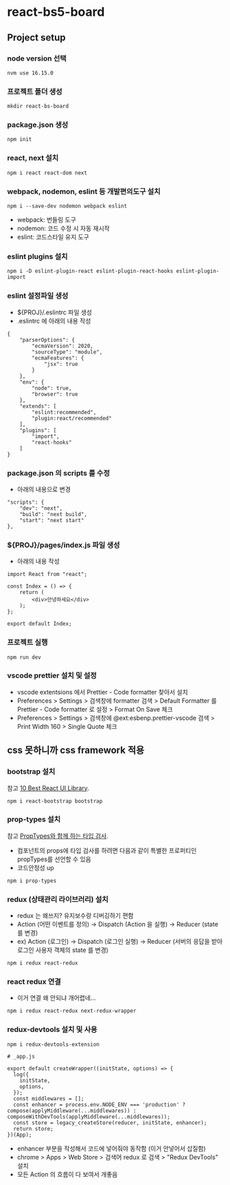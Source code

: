 # react-bs5-board

## Project setup

### node version 선택

```
nvm use 16.15.0
```

### 프로젝트 폴더 생성

```
mkdir react-bs-board
```

### package.json 생성

```
npm init
```

### react, next 설치

```
npm i react react-dom next
```

### webpack, nodemon, eslint 등 개발편의도구 설치

```
npm i --save-dev nodemon webpack eslint
```

- webpack: 번들링 도구
- nodemon: 코드 수정 시 자동 재시작
- eslint: 코드스타일 유지 도구

### eslint plugins 설치

```
npm i -D eslint-plugin-react eslint-plugin-react-hooks eslint-plugin-import
```

### eslint 설정파일 생성

- ${PROJ}/.eslintrc 파일 생성
- .eslintrc 에 아래의 내용 작성

```
{
    "parserOptions": {
        "ecmaVersion": 2020,
        "sourceType": "module",
        "ecmaFeatures": {
            "jsx": true
        }
    },
    "env": {
        "node": true,
        "browser": true
    },
    "extends": [
        "eslint:recommended",
        "plugin:react/recommended"
    ],
    "plugins": [
        "import",
        "react-hooks"
    ]
}
```

### package.json 의 scripts 를 수정

- 아래의 내용으로 변경

```
"scripts": {
    "dev": "next",
    "build": "next build",
    "start": "next start"
},
```

### ${PROJ}/pages/index.js 파일 생성

- 아래의 내용 작성

```
import React from "react";

const Index = () => {
    return (
        <div>안녕하세요</div>
    );
};

export default Index;
```

### 프로젝트 실행

```
npm run dev
```

### vscode prettier 설치 및 설정

- vscode extentsions 에서 Prettier - Code formatter 찾아서 설치
- Preferences > Settings > 검색창에 formatter 검색 > Default Formatter 를 Prettier - Code formatter 로 설정 > Format On Save 체크
- Preferences > Settings > 검색창에 @ext:esbenp.prettier-vscode 검색 > Print Width 160 > Single Quote 체크

## css 못하니까 css framework 적용

### bootstrap 설치

참고 [10 Best React UI Library](https://usecode.pw/10-best-react-ui-library/).

```
npm i react-bootstrap bootstrap
```

### prop-types 설치

참고 [PropTypes와 함께 하는 타입 검사](https://ko.reactjs.org/docs/typechecking-with-proptypes.html).

- 컴포넌트의 props에 타입 검사를 하려면 다음과 같이 특별한 프로퍼티인 propTypes를 선언할 수 있음
- 코드안정성 up

```
npm i prop-types
```

### redux (상태관리 라이브러리) 설치

- redux 는 왜쓰지? 유지보수랑 디버깅하기 편함
- Action (어떤 이벤트를 정의) -> Dispatch (Action 을 실행) -> Reducer (state 를 변경)
- ex) Action (로그인) -> Dispatch (로그인 실행) -> Reducer (서버의 응답을 받아 로그인 사용자 객체의 state 를 변경)

```
npm i redux react-redux
```

### react redux 연결

- 이거 연결 왜 안되냐 개어렵네...

```
npm i redux react-redux next-redux-wrapper
```

### redux-devtools 설치 및 사용

```
npm i redux-devtools-extension
```

```
# _app.js

export default createWrapper((initState, options) => {
  log({
    initState,
    options,
  });
  const middlewares = [];
  const enhancer = process.env.NODE_ENV === 'production' ? compose(applyMiddleware(...middlewares)) : composeWithDevTools(applyMiddleware(...middlewares));
  const store = legacy_createStore(reducer, initState, enhancer);
  return store;
})(App);
```

- enhancer 부분을 작성해서 코드에 넣어줘야 동작함 (이거 안넣어서 삽질함)
- chrome > Apps > Web Store > 검색어 redux 로 검색 > "Redux DevTools" 설치
- 모든 Action 의 흐름이 다 보여서 개좋음
